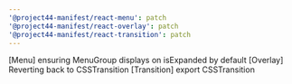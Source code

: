 ```yaml
---
'@project44-manifest/react-menu': patch
'@project44-manifest/react-overlay': patch
'@project44-manifest/react-transition': patch
---
```


[Menu] ensuring MenuGroup displays on isExpanded by default [Overlay] Reverting back to
CSSTransition [Transition] export CSSTransition
